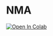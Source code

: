 # NMA
[![Open In Colab](https://colab.research.google.com/assets/colab-badge.svg)](https://colab.research.google.com/github/mehrshadhosseini28/NMA/blob/master/Mickey_Mouse.ipynb)

